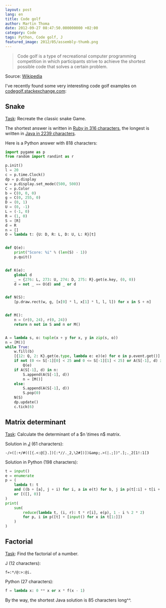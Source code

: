 ```yaml
---
layout: post
lang: en
title: Code golf
author: Martin Thoma
date: 2012-09-27 08:47:50.000000000 +02:00
category: Code
tags: Python, Code golf, J
featured_image: 2012/05/assembly-thumb.png
---
```

<blockquote>Code golf is a type of recreational computer programming competition in which participants strive to achieve the shortest possible code that solves a certain problem.</blockquote>
Source: <a href="http://en.wikipedia.org/wiki/Code_golf">Wikipedia</a>

I've recently found some very interesting code golf examples on <a href="http://codegolf.stackexchange.com">codegolf.stackexchange.com</a>:

<h2>Snake</h2>
<a href="http://codegolf.stackexchange.com/q/7241/5240">Task</a>: Recreate the classic snake Game.

The shortest answer is written in <a href="http://codegolf.stackexchange.com/a/7260/5240">Ruby in 316 characters</a>, the longest is written in <a href="http://codegolf.stackexchange.com/a/7255/5240">Java in 2239 characters</a>.

Here is a Python answer with 818 characters:

```python
import pygame as p
from random import randint as r

p.init()
l = 20
c = p.time.Clock()
dp = p.display
w = p.display.set_mode((500, 500))
C = p.Color
b = C(0, 0, 0)
g = C(0, 255, 0)
D = (0, 1)
U = (0, -1)
L = (-1, 0)
R = (1, 0)
S = [R]
d = R
n = []
O = lambda t: {U: D, R: L, D: U, L: R}[t]


def Q(e):
    print("Score: %i" % (len(S) - 1))
    p.quit()


def K(e):
    global d
    _ = {276: L, 273: U, 274: D, 275: R}.get(e.key, (0, 0))
    d = not _ == O(d) and _ or d


def N(S):
    [p.draw.rect(w, g, [x[0] * l, x[1] * l, l, l]) for x in S + n]


def M():
    n = (r(0, 24), r(0, 24))
    return n not in S and n or M()


A = lambda s, o: tuple(x + y for x, y in zip(s, o))
n = [M()]
while True:
    w.fill(b)
    [{12: Q, 2: K}.get(e.type, lambda e: e)(e) for e in p.event.get()]
    if not (0 <= S[-1][0] < 25 and 0 <= S[-1][1] < 25) or A(S[-1], d) in S:
        Q(e)
    if A(S[-1], d) in n:
        S.append(A(S[-1], d))
        n = [M()]
    else:
        S.append(A(S[-1], d))
        S.pop(0)
    N(S)
    dp.update()
    c.tick(6)
```

<h2>Matrix determinant</h2>
<a href="http://codegolf.stackexchange.com/q/8405/5240">Task</a>: Calculate the determinant of a $n \times n$ matrix.

Solution in <a href="http://en.wikipedia.org/wiki/J_(programming_language)">J</a> (61 characters):
```text
-/>([:+/#(([{.<:@[}.])[:*//._2,\2#])])&amp;.>(|.;])".];._2[1!:1[3
```

Solution in Python (198 characters):
```python
t = input()
e = enumerate
p = (
    lambda t: t
    and ((b + [a], j + i) for i, a in e(t) for b, j in p(t[:i] + t[i + 1 :]))
    or [([], 0)]
)
print(
    sum(
        reduce(lambda t, (i, r): t * r[i], e(p), 1 - i % 2 * 2)
        for p, i in p([t] + [input() for x in t[1:]])
    )
)
```

<h2>Factorial</h2>
<a href="http://codegolf.stackexchange.com/q/607/5240">Task</a>: Find the factorial of a number.

J (12 characters):
```text
f=:*/@:>:@i.
```

Python (27 characters):
```python
f = lambda x: 0 ** x or x * f(x - 1)
```

By the way, the shortest Java solution is 85 characters long^^.
